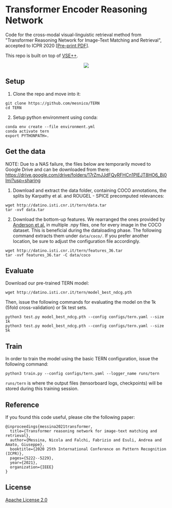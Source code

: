 # Transformer Encoder Reasoning Network

Code for the cross-modal visual-linguistic retrieval method from "Transformer Reasoning Network for Image-Text Matching and Retrieval", accepted to ICPR 2020 [[Pre-print PDF](https://arxiv.org/pdf/2004.09144.pdf)].

This repo is built on top of [VSE++](https://github.com/fartashf/vsepp).
<p align="center">
  <img src="images/architecture.png">
</p>


## Setup

1. Clone the repo and move into it:
```
git clone https://github.com/mesnico/TERN
cd TERN
```

2. Setup python environment using conda:
```
conda env create --file environment.yml
conda activate tern
export PYTHONPATH=.
```

## Get the data

NOTE: Due to a NAS failure, the files below are temporarily moved to Google Drive and can be downloaded from there:
https://drive.google.com/drive/folders/17rZmJJdFQyRFHCn1PIEJT8HO6_Bj0Imi?usp=sharing

1. Download and extract the data folder, containing COCO annotations, the splits by Karpathy et al. and ROUGEL - SPICE precomputed relevances:

```
wget http://datino.isti.cnr.it/tern/data.tar
tar -xvf data.tar
```

2. Download the bottom-up features. We rearranged the ones provided by [Anderson et al.](https://github.com/peteanderson80/bottom-up-attention) in multiple .npy files, one for every image in the COCO dataset. This is beneficial during the dataloading phase.
The following command extracts them under `data/coco/`. If you prefer another location, be sure to adjust the configuration file accordingly.
```
wget http://datino.isti.cnr.it/tern/features_36.tar
tar -xvf features_36.tar -C data/coco
```

## Evaluate
Download our pre-trained TERN model: 
```
wget http://datino.isti.cnr.it/tern/model_best_ndcg.pth
```

Then, issue the following commands for evaluating the model on the 1k (5fold cross-validation) or 5k test sets.
```
python3 test.py model_best_ndcg.pth --config configs/tern.yaml --size 1k
python3 test.py model_best_ndcg.pth --config configs/tern.yaml --size 5k
```

## Train
In order to train the model using the basic TERN configuration, issue the following command:
```
python3 train.py --config configs/tern.yaml --logger_name runs/tern
```
`runs/tern` is where the output files (tensorboard logs, checkpoints) will be stored during this training session.

## Reference
If you found this code useful, please cite the following paper:

    @inproceedings{messina2021transformer,
      title={Transformer reasoning network for image-text matching and retrieval},
      author={Messina, Nicola and Falchi, Fabrizio and Esuli, Andrea and Amato, Giuseppe},
      booktitle={2020 25th International Conference on Pattern Recognition (ICPR)},
      pages={5222--5229},
      year={2021},
      organization={IEEE}
    }

## License

[Apache License 2.0](http://www.apache.org/licenses/LICENSE-2.0)
